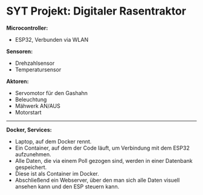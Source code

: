# SYT Projekt: Digitaler Rasentraktor

**Microcontroller:**  
- ESP32, Verbunden via WLAN  

**Sensoren:**  
- Drehzahlsensor  
- Temperatursensor  

**Aktoren:**  
- Servomotor für den Gashahn  
- Beleuchtung  
- Mähwerk AN/AUS  
- Motorstart  

---

**Docker, Services:**  
- Laptop, auf dem Docker rennt.  
- Ein Container, auf dem der Code läuft, um Verbindung mit dem ESP32 aufzunehmen.  
- Alle Daten, die via einem Poll gezogen sind, werden in einer Datenbank gespeichert.  
- Diese ist als Container im Docker.  
- Abschließend ein Webserver, über den man sich alle Daten visuell ansehen kann und den ESP steuern kann.  
